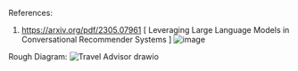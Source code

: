 References:

1. https://arxiv.org/pdf/2305.07961 [ Leveraging Large Language Models in Conversational Recommender Systems ]
![image](https://github.com/tinkvu/TravelRecommenderUsingLLM/assets/101931172/73804ddb-a0ec-410a-a557-43e0faa90567)



Rough Diagram:
![Travel Advisor drawio](https://github.com/tinkvu/TravelRecommenderUsingLLM/assets/101931172/7a08c6d9-3c0a-4549-8e36-4956fc2581cc)
